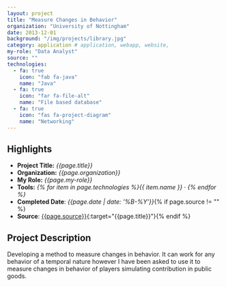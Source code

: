 ```yaml
---
layout: project
title: "Measure Changes in Behavior"
organization: "University of Nottingham"
date: 2013-12-01
background: "/img/projects/library.jpg"
category: application # application, webapp, website,
my-role: "Data Analyst"
source: ""
technologies:
  - fa: true
    icon: "fab fa-java"
    name: "Java"
  - fa: true
    icon: "far fa-file-alt"
    name: "File based database"
  - fa: true
    icon: "fas fa-project-diagram"
    name: "Networking"
---
```


## Highlights

- **Project Title:** _{{page.title}}_
- **Organization:** _{{page.organization}}_
- **My Role:** _{{page.my-role}}_
- **Tools:** _{% for item in page.technologies %}{{ item.name }}&nbsp;&middot;&nbsp;{% endfor %}_
- **Completed Date**: _{{page.date  | date: '%B-%Y'}}_{% if page.source != "" %}
- **Source**: [{{page.source}}]({{page.source}}){:target="{{page.title}}"}{% endif %}

## Project Description

Developing a method to measure changes in behavior. It can work for any behavior of a temporal nature however I have been asked to use it to measure changes in behavior of players simulating contribution in public goods.
